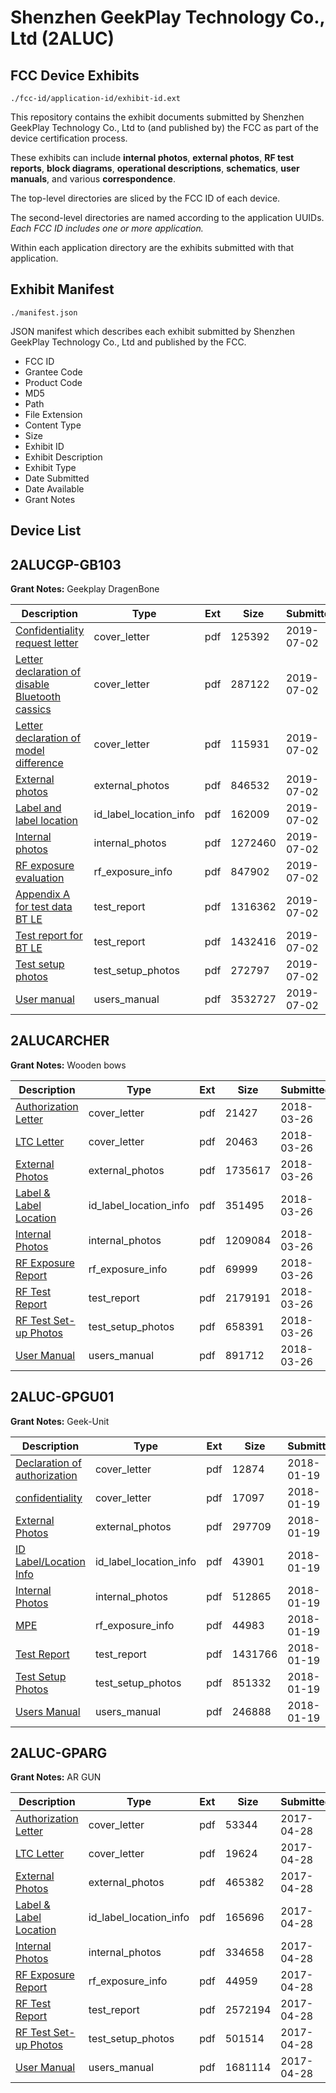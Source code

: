 # Shenzhen GeekPlay Technology Co., Ltd (2ALUC)
## FCC Device Exhibits

```
./fcc-id/application-id/exhibit-id.ext
```

This repository contains the exhibit documents submitted by Shenzhen GeekPlay Technology Co., Ltd to (and published by) the FCC as part of the device certification process.

These exhibits can include **internal photos**, **external photos**, **RF test reports**, **block diagrams**, **operational descriptions**, **schematics**, **user manuals**, and various **correspondence**.

The top-level directories are sliced by the FCC ID of each device.

The second-level directories are named according to the application UUIDs. *Each FCC ID includes one or more application.*

Within each application directory are the exhibits submitted with that application. 

## Exhibit Manifest

```
./manifest.json
```

JSON manifest which describes each exhibit submitted by Shenzhen GeekPlay Technology Co., Ltd and published by the FCC.

- FCC ID
- Grantee Code
- Product Code
- MD5
- Path
- File Extension
- Content Type
- Size
- Exhibit ID
- Exhibit Description
- Exhibit Type
- Date Submitted
- Date Available
- Grant Notes

## Device List
## 2ALUCGP-GB103
**Grant Notes:** Geekplay DragenBone

| Description | Type | Ext | Size | Submitted | Available |
| ----------- | ---- | --- | ---- | --------- | --------- |
| [Confidentiality request letter](2ALUCGP-GB103/17a9598cd7aa081f9aeb6a7862e4b818/4341499.pdf) | cover_letter | pdf | 125392 | 2019-07-02 | 2019-07-02 |
| [Letter declaration of disable Bluetooth cassics](2ALUCGP-GB103/17a9598cd7aa081f9aeb6a7862e4b818/4341503.pdf) | cover_letter | pdf | 287122 | 2019-07-02 | 2019-07-02 |
| [Letter declaration of model difference](2ALUCGP-GB103/17a9598cd7aa081f9aeb6a7862e4b818/4341504.pdf) | cover_letter | pdf | 115931 | 2019-07-02 | 2019-07-02 |
| [External photos](2ALUCGP-GB103/17a9598cd7aa081f9aeb6a7862e4b818/4341500.pdf) | external_photos | pdf | 846532 | 2019-07-02 | 2019-07-02 |
| [Label and label location](2ALUCGP-GB103/17a9598cd7aa081f9aeb6a7862e4b818/4341502.pdf) | id_label_location_info | pdf | 162009 | 2019-07-02 | 2019-07-02 |
| [Internal photos](2ALUCGP-GB103/17a9598cd7aa081f9aeb6a7862e4b818/4341501.pdf) | internal_photos | pdf | 1272460 | 2019-07-02 | 2019-07-02 |
| [RF exposure evaluation](2ALUCGP-GB103/17a9598cd7aa081f9aeb6a7862e4b818/4341506.pdf) | rf_exposure_info | pdf | 847902 | 2019-07-02 | 2019-07-02 |
| [Appendix A for test data BT LE](2ALUCGP-GB103/17a9598cd7aa081f9aeb6a7862e4b818/4341497.pdf) | test_report | pdf | 1316362 | 2019-07-02 | 2019-07-02 |
| [Test report for BT LE](2ALUCGP-GB103/17a9598cd7aa081f9aeb6a7862e4b818/4341508.pdf) | test_report | pdf | 1432416 | 2019-07-02 | 2019-07-02 |
| [Test setup photos](2ALUCGP-GB103/17a9598cd7aa081f9aeb6a7862e4b818/4341509.pdf) | test_setup_photos | pdf | 272797 | 2019-07-02 | 2019-07-02 |
| [User manual](2ALUCGP-GB103/17a9598cd7aa081f9aeb6a7862e4b818/4341510.pdf) | users_manual | pdf | 3532727 | 2019-07-02 | 2019-07-02 |
## 2ALUCARCHER
**Grant Notes:** Wooden bows

| Description | Type | Ext | Size | Submitted | Available |
| ----------- | ---- | --- | ---- | --------- | --------- |
| [Authorization Letter](2ALUCARCHER/337ca4e39f43b704f3d566ac73347f18/3795149.pdf) | cover_letter | pdf | 21427 | 2018-03-26 | 2018-03-26 |
| [LTC Letter](2ALUCARCHER/337ca4e39f43b704f3d566ac73347f18/3795150.pdf) | cover_letter | pdf | 20463 | 2018-03-26 | 2018-03-26 |
| [External Photos](2ALUCARCHER/337ca4e39f43b704f3d566ac73347f18/3795151.pdf) | external_photos | pdf | 1735617 | 2018-03-26 | 2018-03-26 |
| [Label & Label Location](2ALUCARCHER/337ca4e39f43b704f3d566ac73347f18/3795152.pdf) | id_label_location_info | pdf | 351495 | 2018-03-26 | 2018-03-26 |
| [Internal Photos](2ALUCARCHER/337ca4e39f43b704f3d566ac73347f18/3795153.pdf) | internal_photos | pdf | 1209084 | 2018-03-26 | 2018-03-26 |
| [RF Exposure Report](2ALUCARCHER/337ca4e39f43b704f3d566ac73347f18/3795155.pdf) | rf_exposure_info | pdf | 69999 | 2018-03-26 | 2018-03-26 |
| [RF Test Report](2ALUCARCHER/337ca4e39f43b704f3d566ac73347f18/3795157.pdf) | test_report | pdf | 2179191 | 2018-03-26 | 2018-03-26 |
| [RF Test Set-up Photos](2ALUCARCHER/337ca4e39f43b704f3d566ac73347f18/3795158.pdf) | test_setup_photos | pdf | 658391 | 2018-03-26 | 2018-03-26 |
| [User Manual](2ALUCARCHER/337ca4e39f43b704f3d566ac73347f18/3795159.pdf) | users_manual | pdf | 891712 | 2018-03-26 | 2018-03-26 |
## 2ALUC-GPGU01
**Grant Notes:** Geek-Unit

| Description | Type | Ext | Size | Submitted | Available |
| ----------- | ---- | --- | ---- | --------- | --------- |
| [Declaration of authorization](2ALUC-GPGU01/adfcf9aa833f87496466464548002d42/3719420.pdf) | cover_letter | pdf | 12874 | 2018-01-19 | 2018-01-19 |
| [confidentiality](2ALUC-GPGU01/adfcf9aa833f87496466464548002d42/3719422.pdf) | cover_letter | pdf | 17097 | 2018-01-19 | 2018-01-19 |
| [External Photos](2ALUC-GPGU01/adfcf9aa833f87496466464548002d42/3719414.pdf) | external_photos | pdf | 297709 | 2018-01-19 | 2018-01-19 |
| [ID Label/Location Info](2ALUC-GPGU01/adfcf9aa833f87496466464548002d42/3719426.pdf) | id_label_location_info | pdf | 43901 | 2018-01-19 | 2018-01-19 |
| [Internal Photos](2ALUC-GPGU01/adfcf9aa833f87496466464548002d42/3719417.pdf) | internal_photos | pdf | 512865 | 2018-01-19 | 2018-01-19 |
| [MPE](2ALUC-GPGU01/adfcf9aa833f87496466464548002d42/3719419.pdf) | rf_exposure_info | pdf | 44983 | 2018-01-19 | 2018-01-19 |
| [Test Report](2ALUC-GPGU01/adfcf9aa833f87496466464548002d42/3719418.pdf) | test_report | pdf | 1431766 | 2018-01-19 | 2018-01-19 |
| [Test Setup Photos](2ALUC-GPGU01/adfcf9aa833f87496466464548002d42/3719428.pdf) | test_setup_photos | pdf | 851332 | 2018-01-19 | 2018-01-19 |
| [Users Manual](2ALUC-GPGU01/adfcf9aa833f87496466464548002d42/3719429.pdf) | users_manual | pdf | 246888 | 2018-01-19 | 2018-01-19 |
## 2ALUC-GPARG
**Grant Notes:** AR GUN

| Description | Type | Ext | Size | Submitted | Available |
| ----------- | ---- | --- | ---- | --------- | --------- |
| [Authorization Letter](2ALUC-GPARG/254205666d2e8c947cf0c103dda70f7b/3374183.pdf) | cover_letter | pdf | 53344 | 2017-04-28 | 2017-04-28 |
| [LTC Letter](2ALUC-GPARG/254205666d2e8c947cf0c103dda70f7b/3374184.pdf) | cover_letter | pdf | 19624 | 2017-04-28 | 2017-04-28 |
| [External Photos](2ALUC-GPARG/254205666d2e8c947cf0c103dda70f7b/3374185.pdf) | external_photos | pdf | 465382 | 2017-04-28 | 2017-04-28 |
| [Label & Label Location](2ALUC-GPARG/254205666d2e8c947cf0c103dda70f7b/3374186.pdf) | id_label_location_info | pdf | 165696 | 2017-04-28 | 2017-04-28 |
| [Internal Photos](2ALUC-GPARG/254205666d2e8c947cf0c103dda70f7b/3374187.pdf) | internal_photos | pdf | 334658 | 2017-04-28 | 2017-04-28 |
| [RF Exposure Report](2ALUC-GPARG/254205666d2e8c947cf0c103dda70f7b/3374189.pdf) | rf_exposure_info | pdf | 44959 | 2017-04-28 | 2017-04-28 |
| [RF Test Report](2ALUC-GPARG/254205666d2e8c947cf0c103dda70f7b/3374191.pdf) | test_report | pdf | 2572194 | 2017-04-28 | 2017-04-28 |
| [RF Test Set-up Photos](2ALUC-GPARG/254205666d2e8c947cf0c103dda70f7b/3374192.pdf) | test_setup_photos | pdf | 501514 | 2017-04-28 | 2017-04-28 |
| [User Manual](2ALUC-GPARG/254205666d2e8c947cf0c103dda70f7b/3374193.pdf) | users_manual | pdf | 1681114 | 2017-04-28 | 2017-04-28 |
